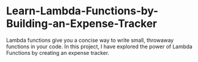# Learn-Lambda-Functions-by-Building-an-Expense-Tracker
Lambda functions give you a concise way to write small, throwaway functions in your code.  In this project, I have explored the power of Lambda Functions by creating an expense tracker.
